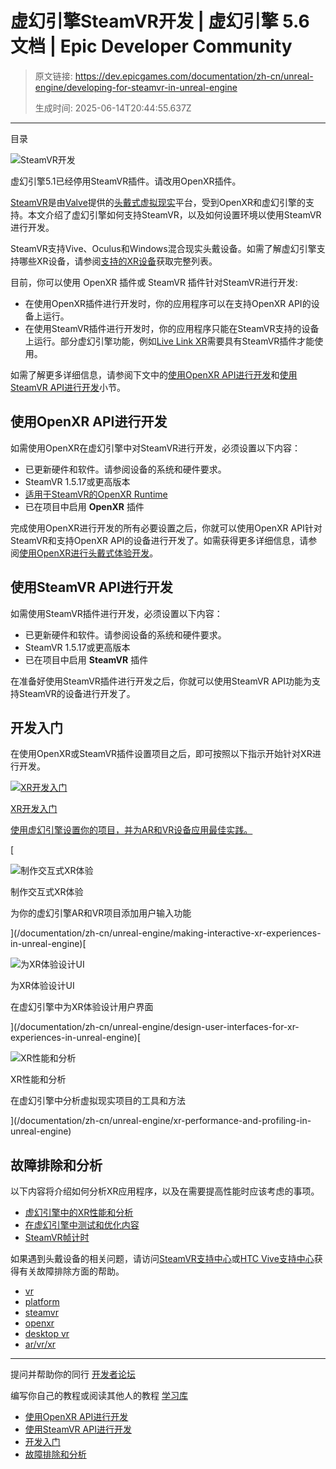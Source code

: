 # 虚幻引擎SteamVR开发 | 虚幻引擎 5.6 文档 | Epic Developer Community

> 原文链接: https://dev.epicgames.com/documentation/zh-cn/unreal-engine/developing-for-steamvr-in-unreal-engine
> 
> 生成时间: 2025-06-14T20:44:55.637Z

---

目录

![SteamVR开发](https://dev.epicgames.com/community/api/documentation/image/9ab3a04e-14f5-41c5-b524-45d4b9f53c4c?resizing_type=fill&width=1920&height=335)

虚幻引擎5.1已经停用SteamVR插件。请改用OpenXR插件。

[SteamVR](https://www.steamvr.com)是由[Valve](https://www.valvesoftware.com)提供的[头戴式虚拟现实](/documentation/zh-cn/unreal-engine/developing-for-head-mounted-experiences-with-openxr-in-unreal-engine)平台，受到OpenXR和虚幻引擎的支持。本文介绍了虚幻引擎如何支持SteamVR，以及如何设置环境以使用SteamVR进行开发。

SteamVR支持Vive、Oculus和Windows混合现实头戴设备。如需了解虚幻引擎支持哪些XR设备，请参阅[支持的XR设备](/documentation/zh-cn/unreal-engine/supported-xr-devices-in-unreal-engine)获取完整列表。

目前，你可以使用 OpenXR 插件或 SteamVR 插件针对SteamVR进行开发:

-   在使用OpenXR插件进行开发时，你的应用程序可以在支持OpenXR API的设备上运行。
-   在使用SteamVR插件进行开发时，你的应用程序只能在SteamVR支持的设备上运行。部分虚幻引擎功能，例如[Live Link XR](/documentation/zh-cn/unreal-engine/livelinkxr-in-unreal-engine)需要具有SteamVR插件才能使用。

如需了解更多详细信息，请参阅下文中的[使用OpenXR API进行开发](/documentation/zh-cn/unreal-engine/developing-for-steamvr-in-unreal-engine#%E4%BD%BF%E7%94%A8openxrapi%E8%BF%9B%E8%A1%8C%E5%BC%80%E5%8F%91)和[使用SteamVR API进行开发](/documentation/zh-cn/unreal-engine/developing-for-steamvr-in-unreal-engine#%E4%BD%BF%E7%94%A8steamvrapi%E8%BF%9B%E8%A1%8C%E5%BC%80%E5%8F%91)小节。

## 使用OpenXR API进行开发

如需使用OpenXR在虚幻引擎中对SteamVR进行开发，必须设置以下内容：

-   已更新硬件和软件。请参阅设备的系统和硬件要求。
-   SteamVR 1.5.17或更高版本
-   [适用于SteamVR的OpenXR Runtime](/documentation/zh-cn/unreal-engine/openxr-prerequisites-in-unreal-engine)
-   已在项目中启用 **OpenXR** 插件

完成使用OpenXR进行开发的所有必要设置之后，你就可以使用OpenXR API针对SteamVR和支持OpenXR API的设备进行开发了。如需获得更多详细信息，请参阅[使用OpenXR进行头戴式体验开发](/documentation/zh-cn/unreal-engine/developing-for-head-mounted-experiences-with-openxr-in-unreal-engine)。

## 使用SteamVR API进行开发

如需使用SteamVR插件进行开发，必须设置以下内容：

-   已更新硬件和软件。请参阅设备的系统和硬件要求。
-   SteamVR 1.5.17或更高版本
-   已在项目中启用 **SteamVR** 插件

在准备好使用SteamVR插件进行开发之后，你就可以使用SteamVR API功能为支持SteamVR的设备进行开发了。

## 开发入门

在使用OpenXR或SteamVR插件设置项目之后，即可按照以下指示开始针对XR进行开发。

[](/documentation/zh-cn/unreal-engine/getting-started-with-xr-development-in-unreal-engine)

[![XR开发入门](https://d1iv7db44yhgxn.cloudfront.net/documentation/images/caa97a50-c9e5-4608-8f04-c28a1fda462a/placeholder_topic.png)](/documentation/zh-cn/unreal-engine/getting-started-with-xr-development-in-unreal-engine)

[XR开发入门](/documentation/zh-cn/unreal-engine/getting-started-with-xr-development-in-unreal-engine)

[使用虚幻引擎设置你的项目，并为AR和VR设备应用最佳实践。](/documentation/zh-cn/unreal-engine/getting-started-with-xr-development-in-unreal-engine)

[

![制作交互式XR体验](https://d1iv7db44yhgxn.cloudfront.net/documentation/images/f5ab45fa-0ac9-4371-a1fc-605ae6be23f5/placeholder_topic.png)

制作交互式XR体验

为你的虚幻引擎AR和VR项目添加用户输入功能





](/documentation/zh-cn/unreal-engine/making-interactive-xr-experiences-in-unreal-engine)[

![为XR体验设计UI](https://d1iv7db44yhgxn.cloudfront.net/documentation/images/a689d2b9-4c4f-4d44-b743-ad4cc5d341a5/placeholder_topic.png)

为XR体验设计UI

在虚幻引擎中为XR体验设计用户界面





](/documentation/zh-cn/unreal-engine/design-user-interfaces-for-xr-experiences-in-unreal-engine)[

![XR性能和分析](https://d1iv7db44yhgxn.cloudfront.net/documentation/images/0eec00da-99fe-4131-9c2b-042ecdc646fa/placeholder_topic.png)

XR性能和分析

在虚幻引擎中分析虚拟现实项目的工具和方法





](/documentation/zh-cn/unreal-engine/xr-performance-and-profiling-in-unreal-engine)

## 故障排除和分析

以下内容将介绍如何分析XR应用程序，以及在需要提高性能时应该考虑的事项。

-   [虚幻引擎中的XR性能和分析](/documentation/zh-cn/unreal-engine/xr-performance-and-profiling-in-unreal-engine)
-   [在虚幻引擎中测试和优化内容](/documentation/zh-cn/unreal-engine/testing-and-optimizing-your-content)
-   [SteamVR帧计时](https://developer.valvesoftware.com/wiki/SteamVR/Frame_Timing)

如果遇到头戴设备的相关问题，请访问[SteamVR支持中心](https://support.steampowered.com/kb_article.php?ref=8566-SDZC-9326)或[HTC Vive支持中心](https://www.vive.com/us/support/)获得有关故障排除方面的帮助。

-   [vr](https://dev.epicgames.com/community/search?query=vr)
-   [platform](https://dev.epicgames.com/community/search?query=platform)
-   [steamvr](https://dev.epicgames.com/community/search?query=steamvr)
-   [openxr](https://dev.epicgames.com/community/search?query=openxr)
-   [desktop vr](https://dev.epicgames.com/community/search?query=desktop%20vr)
-   [ar/vr/xr](https://dev.epicgames.com/community/search?query=ar%2Fvr%2Fxr)

* * *

提问并帮助你的同行 [开发者论坛](https://forums.unrealengine.com/categories?tag=unreal-engine)

编写你自己的教程或阅读其他人的教程 [学习库](https://dev.epicgames.com/community/unreal-engine/learning)

-   [使用OpenXR API进行开发](/documentation/zh-cn/unreal-engine/developing-for-steamvr-in-unreal-engine#%E4%BD%BF%E7%94%A8openxrapi%E8%BF%9B%E8%A1%8C%E5%BC%80%E5%8F%91)
-   [使用SteamVR API进行开发](/documentation/zh-cn/unreal-engine/developing-for-steamvr-in-unreal-engine#%E4%BD%BF%E7%94%A8steamvrapi%E8%BF%9B%E8%A1%8C%E5%BC%80%E5%8F%91)
-   [开发入门](/documentation/zh-cn/unreal-engine/developing-for-steamvr-in-unreal-engine#%E5%BC%80%E5%8F%91%E5%85%A5%E9%97%A8)
-   [故障排除和分析](/documentation/zh-cn/unreal-engine/developing-for-steamvr-in-unreal-engine#%E6%95%85%E9%9A%9C%E6%8E%92%E9%99%A4%E5%92%8C%E5%88%86%E6%9E%90)